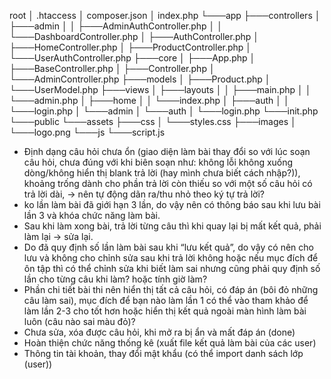 root
│   .htaccess
│   composer.json
│   index.php
└───app
    ├───controllers
    │   ├───admin
    │   │   ├───AdminAuthController.php
    │   │   └───DashboardController.php
    │   ├───AuthController.php
    │   ├───HomeController.php
    │   ├───ProductController.php
    │   └───UserAuthController.php
    ├───core
    │   ├───App.php
    │   ├───BaseController.php
    │   ├───Controller.php
    │   └───AdminController.php
    ├───models
    │   ├───Product.php
    │   └───UserModel.php
    ├───views
    │   ├───layouts
    │   │   ├───main.php
    │   │   └───admin.php
    │   ├───home
    │   │   └───index.php
    │   ├───auth
    │   │   └───login.php
    │   └───admin
    │       └───auth
    │           └───login.php
    └───init.php
└───public
    └───assets
        ├───css
        │   └───styles.css
        ├───images
        │   └───logo.png
        └───js
            └───script.js



- Định dạng câu hỏi chưa ổn (giao diện làm bài thay đổi so với lúc soạn câu hỏi, chưa đúng với khi biên soạn như: không lỗi không xuống dòng/không hiển thị blank trả lời (hay mình chưa biết cách nhập?)), khoảng trống dành cho phần trả lời còn thiếu so với một số câu hỏi có trả lời dài, -> nên tự động dãn ra/thu nhỏ theo ký tự trả lời?
- ko  lần làm bài đã giới hạn 3 lần, do vậy nên có thông báo sau khi lưu bài lần 3 và khóa chức năng làm bài.
- Sau khi làm xong bài, trả lời từng câu thì khi quay lại bị mất kết quả, phải làm lại -> sửa lại. 
- Do đã quy định số lần làm bài sau khi “lưu kết quả”, do vậy có nên cho lưu và không cho chỉnh sửa sau khi trả lời không hoặc nếu mục đích để ôn tập thì có thể chỉnh sửa khi biết làm sai nhưng cũng phải quy định số lần cho từng câu khi làm? hoặc tính giờ làm? 
- Phần chi tiết bài thi nên hiển thị tất cả câu hỏi, có đáp án (bôi đỏ những câu làm sai), mục đích để bạn nào làm lần 1 có thể vào tham khảo để làm lần 2-3 cho tốt hơn hoặc hiển thị kết quả ngoài màn hình làm bài luôn (câu nào sai màu đỏ)?
- Chưa sửa, xóa được câu hỏi, khi mở ra bị ẩn và mất đáp án (done)
- Hoàn thiện chức năng thống kê (xuất file kết quả làm bài của các user) 
- Thông tin tài khoản, thay đổi mật khẩu (có thể import danh sách lớp (user))

